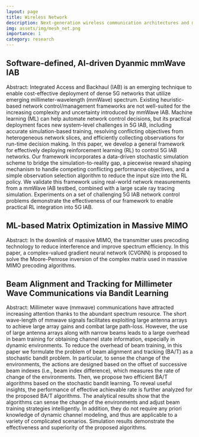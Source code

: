 ```yaml
---
layout: page
title: Wireless Network
description: Next-generation wireless communication architectures and mobile applications.
img: assets/img/mesh_net.png
importance: 1
category: research
---
```


Software-defined, AI-driven Dyanmic mmWave IAB
------
Abstract: Integrated Access and Backhaul (IAB) is an emerging technique to enable cost-effective deployment of dense 5G networks that utilize emerging millimeter-wavelength (mmWave) spectrum. Existing heuristic-based network control/management frameworks are not well-suited for the increasing complexity and uncertainty introduced by mmWave IAB. Machine learning (ML) can help automate network control decisions, but its practical deployment faces new system-level challenges in 5G IAB, including accurate simulation-based training, resolving conflicting objectives from heterogeneous network slices, and efficiently collecting observations for run-time decision making. In this paper, we develop a general framework for effectively deploying reinforcement learning (RL) to control 5G IAB networks. Our framework incorporates a data-driven stochastic simulation scheme to bridge the simulation-to-reality gap, a piecewise reward shaping mechanism to handle competing conflicting performance objectives, and a simple observation selection algorithm to reduce the input size into the RL policy. We validate this framework using real-world network measurements from a mmWave IAB testbed, combined with a large scale ray tracing simulation. Experiments on a set of challenging 5G IAB network control problems demonstrate the effectiveness of our framework to enable practical RL integration into 5G IAB.

ML-based Matrix Optimization in Massive MIMO
------
Abstract: In the downlink of massive MIMO, the transmitter uses precoding technology to reduce interference and improve spectrum efficiency. In this paper, a complex-valued gradient neural network (CVGNN) is proposed to solve the Moore-Penrose inversion of the complex matrix used in massive MIMO precoding algorithms.

Beam Alignment and Tracking for Millimeter Wave Communications via Bandit Learning
------
Abstract: Millimeter wave (mmwave) communications have attracted increasing attention thanks to the abundant spectrum resource. The short wave-length of mmwave signals facilitates exploiting large antenna arrays to achieve large array gains and combat large path-loss. However, the use of large antenna arrays along with narrow beams leads to a large overhead in beam training for obtaining channel state information, especially in dynamic environments. To reduce the overhead of beam training, in this paper we formulate the problem of beam alignment and tracking (BA/T) as a stochastic bandit problem. In particular, to sense the change of the environments, the actions are designed based on the offset of successive beam indexes (i.e., beam index difference), which measures the rate of change of the environments. Then, we propose two efficient BA/T algorithms based on the stochastic bandit learning. To reveal useful insights, the performance of effective achievable rate is further analyzed for the proposed BA/T algorithms. The analytical results show that the algorithms can sense the change of the environments and adjust beam training strategies intelligently. In addition, they do not require any priori knowledge of dynamic channel modeling, and thus are applicable to a variety of complicated scenarios. Simulation results demonstrate the effectiveness and superiority of the proposed algorithms.

